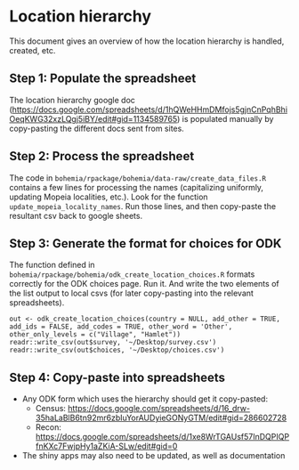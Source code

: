 # Location hierarchy

This document gives an overview of how the location hierarchy is handled, created, etc.

## Step 1: Populate the spreadsheet

The location hierarchy google doc (https://docs.google.com/spreadsheets/d/1hQWeHHmDMfojs5gjnCnPqhBhiOeqKWG32xzLQgj5iBY/edit#gid=1134589765) is populated manually by copy-pasting the different docs sent from sites.

## Step 2: Process the spreadsheet

The code in `bohemia/rpackage/bohemia/data-raw/create_data_files.R` contains a few lines for processing the names (capitalizing uniformly, updating Mopeia localities, etc.). Look for the function `update_mopeia_locality_names`. Run those lines, and then copy-paste the resultant csv back to google sheets.

## Step 3: Generate the format for choices for ODK

The function defined in `bohemia/rpackage/bohemia/odk_create_location_choices.R` formats correctly for the ODK choices page. Run it. And write the two elements of the list output to local csvs (for later copy-pasting into the relevant spreadsheets).

```
out <- odk_create_location_choices(country = NULL, add_other = TRUE, add_ids = FALSE, add_codes = TRUE, other_word = 'Other', other_only_levels = c("Village", "Hamlet"))
readr::write_csv(out$survey, '~/Desktop/survey.csv')
readr::write_csv(out$choices, '~/Desktop/choices.csv')
```

## Step 4: Copy-paste into spreadsheets

- Any ODK form which uses the hierarchy should get it copy-pasted:
  - Census: https://docs.google.com/spreadsheets/d/16_drw-35haLaBlB6tn92mr6zbIuYorAUDyieGONyGTM/edit#gid=286602728
  - Recon: https://docs.google.com/spreadsheets/d/1xe8WrTGAUsf57InDQPIQPfnKXc7FwjpHy1aZKiA-SLw/edit#gid=0
- The shiny apps may also need to be updated, as well as documentation
